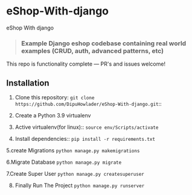 # eShop-With-django
eShop With django

> ### Example Django eshop codebase containing real world examples (CRUD, auth, advanced patterns, etc) 

This repo is functionality complete — PR's and issues welcome!

## Installation

1. Clone this repository: `git clone https://github.com/DipuHowlader/eShop-With-django.git`::

2. Create a Python 3.9 virtualenv

3. Active virtualenv(for linux)::
	`source env/Scripts/activate`

4. Install dependencies::
	`pip install -r requirements.txt`
	
5.create Migrations `python manage.py makemigrations`

6.Migrate Database `python manage.py migrate`

7.Create Super User `python manage.py createsuperuser`

8. Finally Run The Project `python manage.py runserver`
